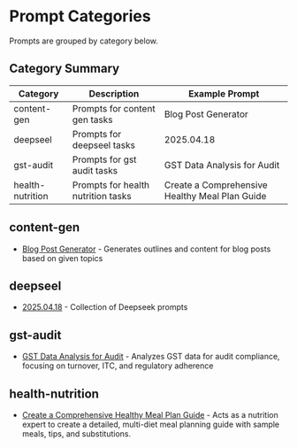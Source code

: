 # Prompt Categories

Prompts are grouped by category below.

## Category Summary

| Category | Description | Example Prompt |
|----------|-------------|---------------|
| content-gen | Prompts for content gen tasks | Blog Post Generator |
| deepseel | Prompts for deepseel tasks | 2025.04.18 |
| gst-audit | Prompts for gst audit tasks | GST Data Analysis for Audit |
| health-nutrition | Prompts for health nutrition tasks | Create a Comprehensive Healthy Meal Plan Guide |

## content-gen

- [Blog Post Generator](prompts/content-gen/blog-post-generator.md) - Generates outlines and content for blog posts based on given topics

## deepseel

- [2025.04.18](prompts/deepseek/2025.04.18.md) - Collection of Deepseek prompts

## gst-audit

- [GST Data Analysis for Audit](prompts/gst-audit/gst-data-anaylsis.md) - Analyzes GST data for audit compliance, focusing on turnover, ITC, and regulatory adherence

## health-nutrition

- [Create a Comprehensive Healthy Meal Plan Guide](prompts/health-nutrition/nutrition-expert.md) - Acts as a nutrition expert to create a detailed, multi-diet meal planning guide with sample meals, tips, and substitutions.
